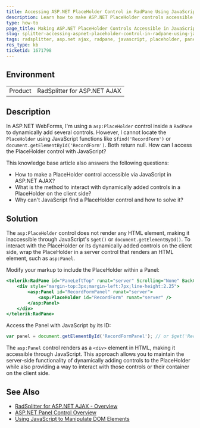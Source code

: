 ```yaml
---
title: Accessing ASP.NET PlaceHolder Control in RadPane Using JavaScript
description: Learn how to make ASP.NET PlaceHolder controls accessible via JavaScript when used within a RadPane by wrapping them in a server control that renders an HTML element.
type: how-to
page_title: Making ASP.NET PlaceHolder Controls Accessible in JavaScript within RadPane
slug: splitter-accessing-aspnet-placeholder-control-in-radpane-using-javascript
tags: radsplitter, asp.net ajax, radpane, javascript, placeholder, panel
res_type: kb
ticketid: 1671798
---
```


## Environment

<table>
<tbody>
<tr>
<td>Product</td>
<td>RadSplitter for ASP.NET AJAX</td>
</tr>
</tbody>
</table>

## Description

In ASP.NET WebForms, I'm using a `asp:PlaceHolder` control inside a `RadPane` to dynamically add several controls. However, I cannot locate the `PlaceHolder` using JavaScript functions like `$find('RecordForm')` or `document.getElementById('RecordForm')`. Both return null. How can I access the PlaceHolder control with JavaScript?

This knowledge base article also answers the following questions:
- How to make a PlaceHolder control accessible via JavaScript in ASP.NET AJAX?
- What is the method to interact with dynamically added controls in a PlaceHolder on the client side?
- Why can't JavaScript find a PlaceHolder control and how to solve it?

## Solution

The `asp:PlaceHolder` control does not render any HTML element, making it inaccessible through JavaScript's `$get()` or `document.getElementById()`. To interact with the PlaceHolder or its dynamically added controls on the client side, wrap the PlaceHolder in a server control that renders an HTML element, such as `asp:Panel`.

Modify your markup to include the PlaceHolder within a Panel:

```asp
<telerik:RadPane id="PaneLeftTop" runat="server" Scrolling="None" BackColor="#F5F5F5" OnClientResized="OnClientPaneLeftTopResized">
    <div style="margin-top:3px;margin-left:7px;line-height:2.25">
        <asp:Panel id="RecordFormPanel" runat="server">
            <asp:PlaceHolder id="RecordForm" runat="server" />
        </asp:Panel>
    </div>
</telerik:RadPane>
```

Access the Panel with JavaScript by its ID:

```javascript
var panel = document.getElementById('RecordFormPanel'); // or $get('RecordFormPanel')
```

The `asp:Panel` control renders as a `<div>` element in HTML, making it accessible through JavaScript. This approach allows you to maintain the server-side functionality of dynamically adding controls to the PlaceHolder while also providing a way to interact with those controls or their container on the client side.

## See Also

- [RadSplitter for ASP.NET AJAX - Overview](https://www.telerik.com/products/aspnet-ajax/documentation/controls/splitter/overview)
- [ASP.NET Panel Control Overview](https://docs.microsoft.com/en-us/dotnet/api/system.web.ui.webcontrols.panel)
- [Using JavaScript to Manipulate DOM Elements](https://developer.mozilla.org/en-US/docs/Web/API/Document_Object_Model/Introduction)
